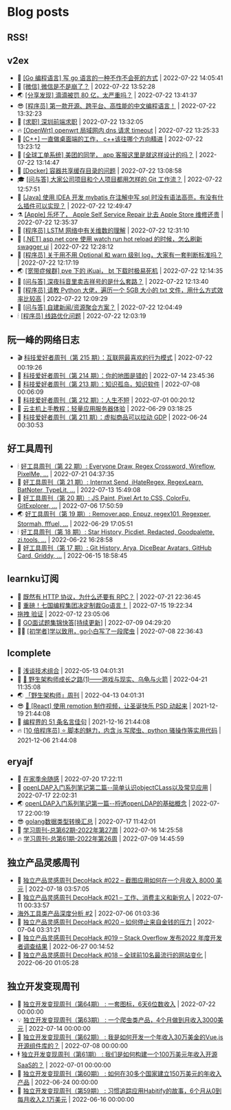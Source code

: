 # Blog posts
## RSS!



## v2ex

<!-- v2ex:START  -->
- 🫶 [[Go 编程语言] 写 go 语言的一种不作不会死的方式](https://www.v2ex.com/t/868113#reply0) | 2022-07-22 14:05:41 
- 🧰 [[微信] 微信是不是崩了？](https://www.v2ex.com/t/868112#reply3) | 2022-07-22 13:52:28 
- 🌏 [[分享发现] 滴滴被罚 80 亿，太严重吗？](https://www.v2ex.com/t/868111#reply11) | 2022-07-22 13:41:37 
- 😎 [[程序员] 第一款开源、跨平台、高性能的中文编程语言！](https://www.v2ex.com/t/868110#reply9) | 2022-07-22 13:32:23 
- 💂 [[求职] 深圳前端求职](https://www.v2ex.com/t/868109#reply0) | 2022-07-22 13:32:05 
- 🔥 [[OpenWrt] openwrt 局域网内 dns 请求 timeout](https://www.v2ex.com/t/868108#reply0) | 2022-07-22 13:25:33 
- 🦅 [[C++] 一直做桌面端的工作， c++该往哪个方向精进](https://www.v2ex.com/t/868107#reply2) | 2022-07-22 13:23:12 
- 🙉 [[全球工单系统] 美团的同学， app 客服这里是就这样设计的吗？](https://www.v2ex.com/t/868106#reply0) | 2022-07-22 13:14:47 
- 💫 [[Docker] 容器共享缓存目录的问题](https://www.v2ex.com/t/868105#reply0) | 2022-07-22 13:08:58 
- 🎓 [[问与答] 大家公司项目和个人项目都用怎样的 Git 工作流？](https://www.v2ex.com/t/868103#reply1) | 2022-07-22 12:57:51 
- 🗽 [[Java] 使用 IDEA 开发 mybatis 在注解中写 sql 时没有语法高亮，有没有什么插件可以实现？](https://www.v2ex.com/t/868102#reply4) | 2022-07-22 12:49:47 
- ⚗️ [[Apple] 乐坏了， Apple Self Service Repair 比去 Apple Store 维修还贵](https://www.v2ex.com/t/868101#reply2) | 2022-07-22 12:35:37 
- 🦍 [[程序员] LSTM 网络中有关维数的理解](https://www.v2ex.com/t/868100#reply2) | 2022-07-22 12:31:10 
- 🤩 [[.NET] asp.net core 使用 watch run hot reload 的时候，怎么刷新 swagger ui](https://www.v2ex.com/t/868099#reply0) | 2022-07-22 12:28:12 
- 🙉 [[程序员] 关于用不用 Optional 和 warn 级别 log，大家有一套判断标准吗？](https://www.v2ex.com/t/868098#reply0) | 2022-07-22 12:17:19 
- 🌏 [[宽带症候群] pve 下的 iKuai， bt 下载时极易死机](https://www.v2ex.com/t/868097#reply3) | 2022-07-22 12:14:35 
- 🐘 [[问与答] 深夜抖音里卖吉祥号的是什么套路？](https://www.v2ex.com/t/868096#reply4) | 2022-07-22 12:13:40 
- 🧰 [[程序员] 请教 Python 大佬，遍历一个 5GB 大小的 txt 文件，用什么方式效率比较高](https://www.v2ex.com/t/868095#reply10) | 2022-07-22 12:09:29 
- 💃 [[问与答] 自建新闻/资源聚合方案？](https://www.v2ex.com/t/868093#reply3) | 2022-07-22 12:04:49 
- 🕯 [[程序员] 线路优化问题](https://www.v2ex.com/t/868092#reply8) | 2022-07-22 12:03:19 <!-- v2ex:END -->

## 阮一峰的网络日志

<!-- ruanyf:START -->
- 🎬 [科技爱好者周刊（第 215 期）：互联网最喜欢的行为模式](http://www.ruanyifeng.com/blog/2022/07/weekly-issue-215.html) | 2022-07-22 00:19:26 
- 💄 [科技爱好者周刊（第 214 期）：你的地图是错的](http://www.ruanyifeng.com/blog/2022/07/weekly-issue-214.html) | 2022-07-14 23:45:36 
- 🐎 [科技爱好者周刊（第 213 期）：知识孤岛，知识软件](http://www.ruanyifeng.com/blog/2022/07/weekly-issue-213.html) | 2022-07-08 00:06:09 
- 🤔 [科技爱好者周刊（第 212 期）：人生不短](http://www.ruanyifeng.com/blog/2022/07/weekly-issue-212.html) | 2022-07-01 00:20:12 
- 🧠 [云主机上手教程：轻量应用服务器体验](http://www.ruanyifeng.com/blog/2022/06/cloud-server-getting-started-tutorial.html) | 2022-06-29 03:18:25 
- 🎃 [科技爱好者周刊（第 211 期）：虚拟商品可以拉动 GDP](http://www.ruanyifeng.com/blog/2022/06/weekly-issue-211.html) | 2022-06-24 00:30:53 <!-- ruanyf:END -->

## 好工具周刊

<!-- bestxtools:START -->
- 🕯 [好工具周刊（第 22 期）: Everyone Draw, Regex Cross­word, Wireflow, PixelMe, ...](https://discuss-cn.bestxtools.com/d/60/1) | 2022-07-21 04:37:35 
- 🦩 [好工具周刊（第 21 期）: Internxt Send, iHateRegex, RegexLearn, BatNoter, TypeLit, ...](https://discuss-cn.bestxtools.com/d/58/1) | 2022-07-13 15:49:08 
- 🦄 [好工具周刊（第 20 期）: JS Paint, Pixel Art to CSS, ColorFu, GitExplorer, ...](https://discuss-cn.bestxtools.com/d/57/1) | 2022-07-06 17:50:59 
- 🌏 [好工具周刊（第 19 期）: Remover.app, Enpuz, regex101, Regexper, Stormah, fffuel, ...](https://discuss-cn.bestxtools.com/d/56/1) | 2022-06-29 17:05:51 
- 🕯 [好工具周刊（第 18 期）: Star History, Picdiet, Redacted, Goodpalette, zi.tools, ...](https://discuss-cn.bestxtools.com/d/47/1) | 2022-06-22 16:28:58 
- 📝 [好工具周刊（第 17 期）: Git History, Arya, DiceBear Avatars, GitHub Card, Griddy, ...](https://discuss-cn.bestxtools.com/d/43/1) | 2022-06-15 18:58:45 <!-- bestxtools:END -->


## learnku订阅

<!-- learnku:START -->
- 🦅 [既然有 HTTP 协议，为什么还要有 RPC？](https://learnku.com/laravel/t/69972) | 2022-07-21 22:36:45 
- 🦅 [重磅！七国编程集团决定制裁Go语言！](https://learnku.com/articles/69766) | 2022-07-15 19:22:34 
-  [拖拽 验证](https://learnku.com/articles/69652) | 2022-07-12 23:05:06 
- 🌈 [GO面试题集锦快答[持续更新]](https://learnku.com/articles/69250) | 2022-07-09 04:29:20 
- 🧑‍🏫 [[初学者]学以致用，go小白写了一段爬虫](https://learnku.com/go/t/69522) | 2022-07-08 22:36:43 <!-- learnku:END -->



## lcomplete

<!-- lcomplete:START -->
- 🫶 [浅谈技术组合](http://codelc.com/post/essay/%E6%B5%85%E8%B0%88%E6%8A%80%E6%9C%AF%E7%BB%84%E5%90%88/) | 2022-05-13 04:01:31 
- 🧰 [🐒 野生架构师成长之路&lpar;1&rpar;——游戏与现实、乌龟与火箭](http://codelc.com/post/growup/s01/) | 2022-04-21 11:35:08 
- 🌏 [「野生架构师」周刊](http://codelc.com/post/essay/%E9%87%8E%E7%94%9F%E6%9E%B6%E6%9E%84%E5%B8%88%E5%91%A8%E5%88%8A%E4%BB%8B%E7%BB%8D/) | 2022-04-13 04:01:31 
- 😎 [🎄 [React] 使用 remotion 制作视频，让圣诞快乐 PSD 动起来](http://codelc.com/post/dev/js/remotion/) | 2021-12-19 21:44:08 
- 💂 [编程界的 51 条名言佳句](http://codelc.com/post/dev/thinking/quotes/) | 2021-12-16 21:44:08 
- 🔥 [[10 倍程序员] ⭐ 脚本的魅力，内含 js 写爬虫、python 骚操作等实用代码](http://codelc.com/post/dev/10x/script/) | 2021-12-06 21:44:08 <!-- lcomplete:END -->

## eryajf

<!-- eryajf:START -->
- 🫶 [在家季余随感](https://wiki.eryajf.net/pages/e36842/) | 2022-07-20 17:22:11 
- 🧰 [openLDAP入门系列笔记第二篇--简单认识objectCLass以及常见应用](https://wiki.eryajf.net/pages/ea10fa/) | 2022-07-17 22:02:31 
- 🌏 [openLDAP入门系列笔记第一篇--捋透openLDAP的基础概念](https://wiki.eryajf.net/pages/aa0651/) | 2022-07-17 22:00:19 
- 😎 [golang数据类型转换汇总](https://wiki.eryajf.net/pages/33a476/) | 2022-07-17 11:42:01 
- 💂 [学习周刊-总第62期-2022年第27周](https://wiki.eryajf.net/pages/4a06ab/) | 2022-07-16 14:25:58 
- 🔥 [学习周刊-总第61期-2022年第26周](https://wiki.eryajf.net/pages/703307/) | 2022-07-09 14:45:59 <!-- eryajf:END -->



## 独立产品灵感周刊

<!-- DecoHack:START -->
- 🦣 [独立产品灵感周刊 DecoHack #022 – 截图应用如何在一个月收入 8000 美元](https://www.decohack.com/Post/774) | 2022-07-18 03:57:05 
- 🤡 [独立产品灵感周刊 DecoHack #021 – 工作、消费主义和新穷人](https://www.decohack.com/Post/753) | 2022-07-11 00:33:57 
-  [海外工具类产品深度分析 #2](https://www.decohack.com/Post/746) | 2022-07-06 01:03:36 
- 🐲 [独立产品灵感周刊 DecoHack #020 – 如何停止来自金钱的压力](https://www.decohack.com/Post/728) | 2022-07-04 03:31:21 
- 🦅 [独立产品灵感周刊 DecoHack #019 – Stack Overflow 发布2022 年度开发者调查结果](https://www.decohack.com/Post/699) | 2022-06-27 00:14:52 
- 🧰 [独立产品灵感周刊 DecoHack #018 – 全球前10名最流行的网站变化](https://www.decohack.com/Post/680) | 2022-06-20 01:05:28 <!-- DecoHack:END -->

## 独立开发变现周刊

<!-- easyindie:START -->
- 💂 [独立开发变现周刊（第64期） : 一套图标，6天6位数收入](https://www.ezindie.com/weekly/issue-64) | 2022-07-22 00:00:00 
- 💡 [独立开发变现周刊（第63期） : 一个爬虫类产品，4个月做到月收入3000美元](https://www.ezindie.com/weekly/issue-63) | 2022-07-14 00:00:00 
- 🌋 [独立开发变现周刊（第62期） : 我是如何开发一个年收入30万美金的Vue.js开源组件库的？](https://www.ezindie.com/weekly/issue-62) | 2022-07-08 00:00:00 
- 🕴 [独立开发变现周刊（第61期） : 我们是如何构建一个100万美元年收入开源SaaS的？](https://www.ezindie.com/weekly/issue-61) | 2022-07-01 00:00:00 
- 🎊 [独立开发变现周刊（第60期） : 如何在30多个国家建立150万美元的年收入产品](https://www.ezindie.com/weekly/issue-60) | 2022-06-24 00:00:00 
- 🤔 [独立开发变现周刊（第59期） : 习惯追踪应用Habitify的故事，6个月从0到每月收入2.1万美元](https://www.ezindie.com/weekly/issue-59) | 2022-06-16 00:00:00 <!-- easyindie:END -->



